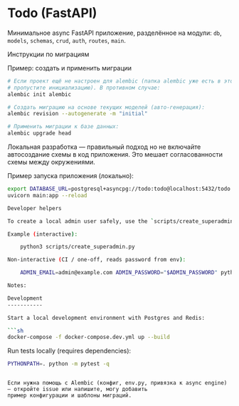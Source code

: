 # Todo (FastAPI)

Минимальное async FastAPI приложение, разделённое на модули: `db`, `models`, `schemas`, `crud`, `auth`, `routes`, `main`.

Инструкции по миграциям

Пример: создать и применить миграции

```bash
# Если проект ещё не настроен для alembic (папка alembic уже есть в этом репозитории,
# пропустите инициализацию). В противном случае:
alembic init alembic

# Создать миграцию на основе текущих моделей (авто-генерация):
alembic revision --autogenerate -m "initial"

# Применить миграции к базе данных:
alembic upgrade head
```

Локальная разработка — правильный подход
  но не включайте автосоздание схемы в код приложения. Это мешает согласованности схемы между окружениями.

Пример запуска приложения (локально):

```bash
export DATABASE_URL=postgresql+asyncpg://todo:todo@localhost:5432/todo
uvicorn main:app --reload

Developer helpers

To create a local admin user safely, use the `scripts/create_superadmin.py` helper.

Example (interactive):

    python3 scripts/create_superadmin.py

Non-interactive (CI / one-off, reads password from env):

    ADMIN_EMAIL=admin@example.com ADMIN_PASSWORD="$ADMIN_PASSWORD" python3 scripts/create_superadmin.py -y

Notes:

Development
-----------

Start a local development environment with Postgres and Redis:

```sh
docker-compose -f docker-compose.dev.yml up --build
```

Run tests locally (requires dependencies):

```sh
PYTHONPATH=. python -m pytest -q
```

```

Если нужна помощь с Alembic (конфиг, env.py, привязка к async engine) — откройте issue или напишите, могу добавить
пример конфигурации и шаблоны миграций.

